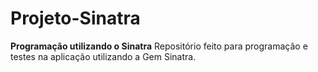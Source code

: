 # Projeto-Sinatra

**Programação utilizando o Sinatra**
Repositório feito para  programação e testes na aplicação utilizando a Gem Sinatra.
